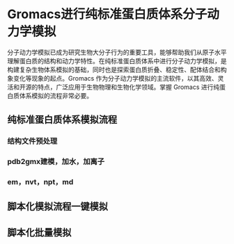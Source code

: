 # Gromacs进行纯标准蛋白质体系分子动力学模拟
分子动力学模拟已成为研究生物大分子行为的重要工具，能够帮助我们从原子水平理解蛋白质的结构和动力学特性。在纯标准蛋白质体系中进行分子动力学模拟，是构建复杂生物体系模拟的基础，同时也是探索蛋白质折叠、稳定性、配体结合和构象变化等现象的起点。Gromacs 作为分子动力学模拟的主流软件，以其高效、灵活和开源的特点，广泛应用于生物物理和生物化学领域。掌握 Gromacs 进行纯蛋白质体系模拟的流程非常必要。  
## 纯标准蛋白质体系模拟流程

### 结构文件预处理
### pdb2gmx建模，加水，加离子
### em，nvt，npt，md
## 脚本化模拟流程一键模拟
## 脚本化批量模拟
